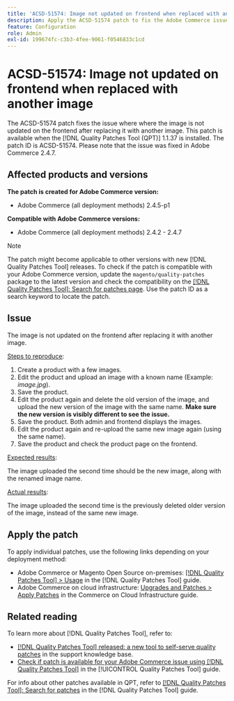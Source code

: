 ```yaml
---
title: 'ACSD-51574: Image not updated on frontend when replaced with another image'
description: Apply the ACSD-51574 patch to fix the Adobe Commerce issue where the image is not updated on the frontend after replacing it with another image.
feature: Configuration
role: Admin
exl-id: 199674fc-c3b3-4fee-9061-f0546833c1cd
---
```

# ACSD-51574: Image not updated on frontend when replaced with another image 

The ACSD-51574 patch fixes the issue where  where the image is not updated on the frontend after replacing it with another image. This patch is available when the [!DNL Quality Patches Tool (QPT)] 1.1.37 is installed. The patch ID is ACSD-51574. Please note that the issue was fixed in Adobe Commerce 2.4.7.

## Affected products and versions

**The patch is created for Adobe Commerce version:**

* Adobe Commerce (all deployment methods) 2.4.5-p1

**Compatible with Adobe Commerce versions:**

* Adobe Commerce (all deployment methods) 2.4.2 - 2.4.7

>[!NOTE]
>
>The patch might become applicable to other versions with new [!DNL Quality Patches Tool] releases. To check if the patch is compatible with your Adobe Commerce version, update the `magento/quality-patches` package to the latest version and check the compatibility on the [[!DNL Quality Patches Tool]: Search for patches page](https://experienceleague.adobe.com/tools/commerce-quality-patches/index.html). Use the patch ID as a search keyword to locate the patch.

## Issue

The image is not updated on the frontend after replacing it with another image. 

<u>Steps to reproduce</u>:

1. Create a product with a few images.
1. Edit the product and upload an image with a known name (Example: *image.jpg*).
1. Save the product.
1. Edit the product again and delete the old version of the image, and upload the new version of the image with the same name. **Make sure the new version is visibly different to see the issue.**
1. Save the product. Both admin and frontend displays the images.
1. Edit the product again and re-upload the same new image again (using the same name).
1. Save the product and check the product page on the frontend.

<u>Expected results</u>:

The image uploaded the second time should be the new image, along with the renamed image name.

<u>Actual results</u>:

The image uploaded the second time is the previously deleted older version of the image, instead of the same new image.

## Apply the patch

To apply individual patches, use the following links depending on your deployment method:

* Adobe Commerce or Magento Open Source on-premises: [[!DNL Quality Patches Tool] > Usage](/help/tools/quality-patches-tool/usage.md) in the [!DNL Quality Patches Tool] guide.
* Adobe Commerce on cloud infrastructure: [Upgrades and Patches > Apply Patches](https://experienceleague.adobe.com/docs/commerce-cloud-service/user-guide/develop/upgrade/apply-patches.html) in the Commerce on Cloud Infrastructure guide.

## Related reading

To learn more about [!DNL Quality Patches Tool], refer to:

* [[!DNL Quality Patches Tool] released: a new tool to self-serve quality patches](https://experienceleague.adobe.com/en/docs/commerce-knowledge-base/kb/announcements/commerce-announcements/magento-quality-patches-released-new-tool-to-self-serve-quality-patches) in the support knowledge base.
* [Check if patch is available for your Adobe Commerce issue using [!DNL Quality Patches Tool]](/help/tools/quality-patches-tool/patches-available-in-qpt/check-patch-for-magento-issue-with-magento-quality-patches.md) in the [!UICONTROL Quality Patches Tool] guide.


For info about other patches available in QPT, refer to [[!DNL Quality Patches Tool]: Search for patches](https://experienceleague.adobe.com/tools/commerce-quality-patches/index.html) in the [!DNL Quality Patches Tool] guide.
